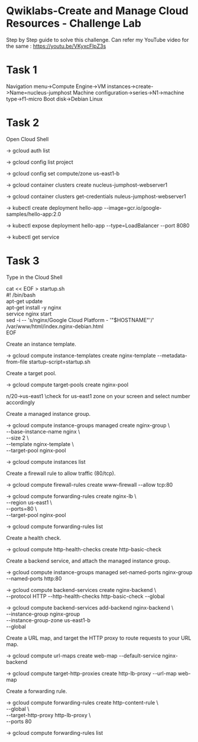# Qwiklabs-Create and Manage Cloud Resources - Challenge Lab
Step by Step guide to solve this challenge.
Can refer my YouTube video for the same : https://youtu.be/VKyxcFlpZ3s

# Task 1
Navigation menu->Compute Engine->VM instances->create->Name=nucleus-jumphost 
Machine configuration->series->N1->machine type->f1-micro
Boot disk->Debian Linux

# Task 2
Open Cloud Shell

-> gcloud auth list

-> gcloud config list project

-> gcloud config set compute/zone us-east1-b

-> gcloud container clusters create nucleus-jumphost-webserver1

-> gcloud container clusters get-credentials nuleus-jumphost-webserver1

-> kubectl create deployment hello-app --image=gcr.io/google-samples/hello-app:2.0

-> kubectl expose deployment hello-app --type=LoadBalancer --port 8080

-> kubectl get service

# Task 3
Type in the Cloud Shell

cat << EOF > startup.sh      
#! /bin/bash             
apt-get update               
apt-get install -y nginx           
service nginx start             
sed -i -- 's/nginx/Google Cloud Platform - '"\$HOSTNAME"'/' /var/www/html/index.nginx-debian.html              
EOF          

Create an instance template.

-> gcloud compute instance-templates create nginx-template --metadata-from-file startup-script=startup.sh

Create a target pool.

-> gcloud compute target-pools create nginx-pool

n/20->us-east1                    \\check for us-east1 zone on your screen and select number accordingly

Create a managed instance group.

-> gcloud compute instance-groups managed create nginx-group \     
--base-instance-name nginx \          
--size 2 \          
--template nginx-template \          
--target-pool nginx-pool            

-> gcloud compute instances list

Create a firewall rule to allow traffic (80/tcp).

-> gcloud compute firewall-rules create www-firewall --allow tcp:80

-> gcloud compute forwarding-rules create nginx-lb \         
--region us-east1 \       
--ports=80 \      
--target-pool nginx-pool      

-> gcloud compute forwarding-rules list

Create a health check.

-> gcloud compute http-health-checks create http-basic-check

Create a backend service, and attach the managed instance group.

-> gcloud compute instance-groups managed set-named-ports nginx-group --named-ports http:80

-> gcloud compute backend-services create nginx-backend \             
--protocol HTTP --http-health-checks http-basic-check --global

-> gcloud compute backend-services add-backend nginx-backend \                    
--instance-group nginx-group \
--instance-group-zone us-east1-b \
--global

Create a URL map, and target the HTTP proxy to route requests to your URL map.

-> gcloud compute url-maps create web-map --default-service nginx-backend

-> gcloud compute target-http-proxies create http-lb-proxy --url-map web-map

Create a forwarding rule.

-> gcloud compute forwarding-rules create http-content-rule \              
--global \                  
--target-http-proxy http-lb-proxy \                 
--ports 80           

-> gcloud compute forwarding-rules list
